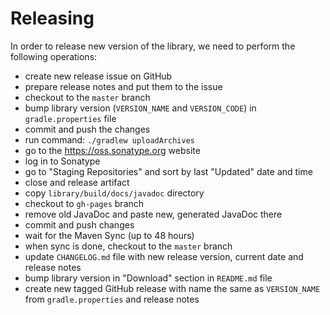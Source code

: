Releasing
=========

In order to release new version of the library, we need to perform the following operations:
- create new release issue on GitHub
- prepare release notes and put them to the issue
- checkout to the `master` branch
- bump library version (`VERSION_NAME` and `VERSION_CODE`) in `gradle.properties` file
- commit and push the changes
- run command: `./gradlew uploadArchives`
- go to the https://oss.sonatype.org website
- log in to Sonatype
- go to "Staging Repositories" and sort by last "Updated" date and time
- close and release artifact
- copy `library/build/docs/javadoc` directory
- checkout to `gh-pages` branch
- remove old JavaDoc and paste new, generated JavaDoc there
- commit and push changes
- wait for the Maven Sync (up to 48 hours)
- when sync is done, checkout to the `master` branch
- update `CHANGELOG.md` file with new release version, current date and release notes
- bump library version in "Download" section in `README.md` file
- create new tagged GitHub release with name the same as `VERSION_NAME` from `gradle.properties` and release notes
